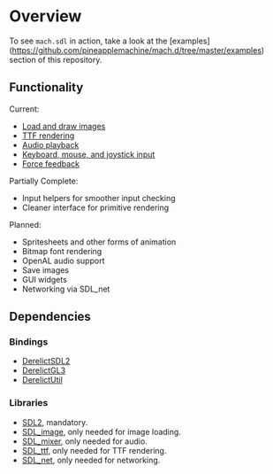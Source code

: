 # Overview

To see `mach.sdl` in action, take a look at the [examples]
(https://github.com/pineapplemachine/mach.d/tree/master/examples)
section of this repository.

## Functionality

Current:

- [Load and draw images](https://github.com/pineapplemachine/mach.d/tree/master/mach/sdl/graphics)
- [TTF rendering](https://github.com/pineapplemachine/mach.d/tree/master/mach/sdl/graphics/ttf)
- [Audio playback](https://github.com/pineapplemachine/mach.d/tree/master/mach/sdl/audio)
- [Keyboard, mouse, and joystick input](https://github.com/pineapplemachine/mach.d/tree/master/mach/sdl/input)
- [Force feedback](https://github.com/pineapplemachine/mach.d/tree/master/mach/sdl/haptic)

Partially Complete:

- Input helpers for smoother input checking
- Cleaner interface for primitive rendering

Planned:

- Spritesheets and other forms of animation
- Bitmap font rendering
- OpenAL audio support
- Save images
- GUI widgets
- Networking via SDL_net

## Dependencies

### Bindings

- [DerelictSDL2](https://github.com/DerelictOrg/DerelictSDL2)
- [DerelictGL3](https://github.com/DerelictOrg/DerelictGL3)
- [DerelictUtil](https://github.com/DerelictOrg/DerelictUtil)

### Libraries

- [SDL2](https://www.libsdl.org/download-2.0.php), mandatory.
- [SDL_image](https://www.libsdl.org/projects/SDL_image/), only needed for image loading.
- [SDL_mixer](https://www.libsdl.org/projects/SDL_mixer/), only needed for audio.
- [SDL_ttf](https://www.libsdl.org/projects/SDL_ttf/), only needed for TTF rendering.
- [SDL_net](https://www.libsdl.org/projects/SDL_net/), only needed for networking.
